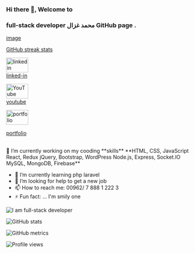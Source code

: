 ### Hi there 👋, Welcome to 
### full-stack developer  محمد غزال GitHub page . 


[image](https://user-images.githubusercontent.com/69714442/151793100-322f76ad-9b4d-432b-b184-371a934e4d2f.png)


[GitHub streak stats](https://github-readme-streak-stats.herokuapp.com/?user=Mohammad-Ghazal)  


 [<img src='https://cdn-icons-png.flaticon.com/512/174/174857.png' alt='linkedin' height='40' width='60'>](https://www.linkedin.com/in/mohammad-g-ghazal/)  
[linked-in](https://www.linkedin.com/in/mohammad-g-ghazal/)


 [<img src='https://upload.wikimedia.org/wikipedia/commons/0/09/YouTube_full-color_icon_%282017%29.svg' alt='YouTube' height='40' width='60'>](https://www.youtube.com/channel/UCt-0Wm2j7mvCP5MCic_EA1Q)  
[youtube](https://www.youtube.com/channel/UCt-0Wm2j7mvCP5MCic_EA1Q)


[<img src='https://www.pinclipart.com/picdir/big/181-1814767_person-svg-png-icon-free-download-profile-icon.png' alt='portfolio' height='40' width='60'>](https://mohammad-ghazal.github.io/Ghazal-Portfolio/)

 [portfolio](https://mohammad-ghazal.github.io/Ghazal-Portfolio/)


<br>
🔭 I’m currently working on my cooding **skills**
**HTML, CSS, JavaScript
React, Redux
jQuery, Bootstrap, WordPress
Node.js, Express, Socket.IO
MySQL, MongoDB, Firebase**

- 🌱 I’m currently learning php laravel
- 🤔 I’m looking for help to get a new job
- 📫 How to reach me: 00962/ 7 888 1 222 3
- ⚡ Fun fact: ... I'm smily one 



![I am full-stack developer](https://media-exp1.licdn.com/dms/image/C4D16AQEHmodmBhqeyQ/profile-displaybackgroundimage-shrink_350_1400/0/1609525251539?e=1649289600&v=beta&t=2rldBL4azXo8AmBrTZ-NLoSr7nuTB75hXyS8tEDksLE)






![GitHub stats](https://github-readme-stats.vercel.app/api?username=Mohammad-Ghazal&show_icons=true)  

![GitHub metrics](https://metrics.lecoq.io/Mohammad-Ghazal)  


![Profile views](https://gpvc.arturio.dev/Mohammad-Ghazal)  





<!-- [![Top Langs](https://github-readme-stats.vercel.app/api/top-langs/?username=Mohammad-Ghazal)](https://github.com/anuraghazra/github-readme-stats)
 -->
